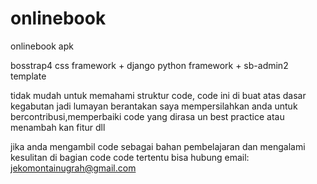 # onlinebook
onlinebook apk 

bosstrap4 css framework + django python framework + sb-admin2 template

tidak mudah untuk memahami struktur code, code ini di buat atas dasar kegabutan jadi lumayan berantakan
saya mempersilahkan anda untuk bercontribusi,memperbaiki code yang dirasa un best practice atau menambah kan fitur dll

jika anda mengambil code sebagai bahan pembelajaran dan mengalami
kesulitan di bagian code code tertentu bisa hubung email: jekomontainugrah@gmail.com
